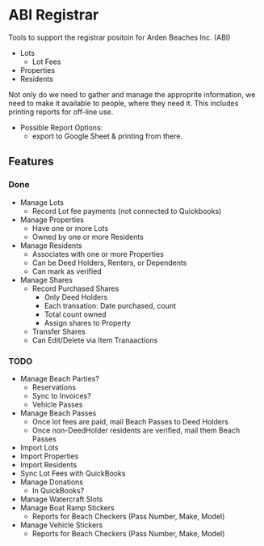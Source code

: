 # ABI Registrar

Tools to support the registrar positoin for Arden Beaches Inc. (ABI)
- Lots
  - Lot Fees
- Properties
- Residents

Not only do we need to gather and manage the approprite information, we need to make it available to people, where they need it. This includes printing reports for off-line use.
- Possible Report Options: 
  - export to Google Sheet & printing from there.

## Features

### Done

  - Manage Lots
    - Record Lot fee payments (not connected to Quickbooks)
  - Manage Properties
    - Have one or more Lots
    - Owned by one or more Residents
  - Manage Residents
    - Associates with one or more Properties
    - Can be Deed Holders, Renters, or Dependents
    - Can mark as verified
  - Manage Shares
    - Record Purchased Shares
      - Only Deed Holders
      - Each transation: Date purchased, count
      - Total count owned
      - Assign shares to Property
    - Transfer Shares
    - Can Edit/Delete via Item Tranaactions

### TODO

  - Manage Beach Parties?
    - Reservations 
    - Sync to Invoices?
    - Vehicle Passes
  - Manage Beach Passes
    - Once lot fees are paid, mail Beach Passes to Deed Holders
    - Once non-DeedHolder residents are verified, mail them Beach Passes
  - Import Lots
  - Import Properties
  - Import Residents
  - Sync Lot Fees with QuickBooks
  - Manage Donations
    - In QuickBooks?
  - Manage Watercraft Slots
  - Manage Boat Ramp Stickers
    - Reports for Beach Checkers (Pass Number, Make, Model)
  - Manage Vehicle Stickers
    - Reports for Beach Checkers (Pass Number, Make, Model)